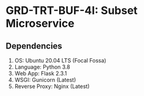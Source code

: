 # GRD-TRT-BUF-4I: Subset Microservice

## Dependencies
1. OS: Ubuntu 20.04 LTS (Focal Fossa)
2. Language: Python 3.8 
3. Web App: Flask 2.3.1
4. WSGI: Gunicorn (Latest)
5. Reverse Proxy: Nginx (Latest)

